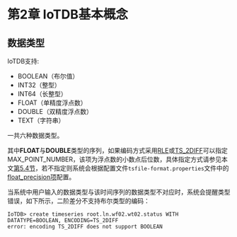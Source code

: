 <!--

    Licensed to the Apache Software Foundation (ASF) under one
    or more contributor license agreements.  See the NOTICE file
    distributed with this work for additional information
    regarding copyright ownership.  The ASF licenses this file
    to you under the Apache License, Version 2.0 (the
    "License"); you may not use this file except in compliance
    with the License.  You may obtain a copy of the License at

        http://www.apache.org/licenses/LICENSE-2.0

    Unless required by applicable law or agreed to in writing,
    software distributed under the License is distributed on an
    "AS IS" BASIS, WITHOUT WARRANTIES OR CONDITIONS OF ANY
    KIND, either express or implied.  See the License for the
    specific language governing permissions and limitations
    under the License.

-->

# 第2章 IoTDB基本概念

## 数据类型
IoTDB支持:
* BOOLEAN（布尔值）
* INT32（整型）
* INT64（长整型）
* FLOAT（单精度浮点数）
* DOUBLE（双精度浮点数）
* TEXT（字符串）

一共六种数据类型。

其中**FLOAT**与**DOUBLE**类型的序列，如果编码方式采用[RLE](/#/Documents/progress/chap2/sec3)或[TS_2DIFF](/#/Documents/progress/chap2/sec3)可以指定MAX_POINT_NUMBER，该项为浮点数的小数点后位数，具体指定方式请参见本文[第5.4节](/#/Documents/progress/chap5/sec4)，若不指定则系统会根据配置文件`tsfile-format.properties`文件中的[float_precision项](/#/Documents/progress/chap3/sec4)配置。

当系统中用户输入的数据类型与该时间序列的数据类型不对应时，系统会提醒类型错误，如下所示，二阶差分不支持布尔类型的编码：

```
IoTDB> create timeseries root.ln.wf02.wt02.status WITH DATATYPE=BOOLEAN, ENCODING=TS_2DIFF
error: encoding TS_2DIFF does not support BOOLEAN
```
